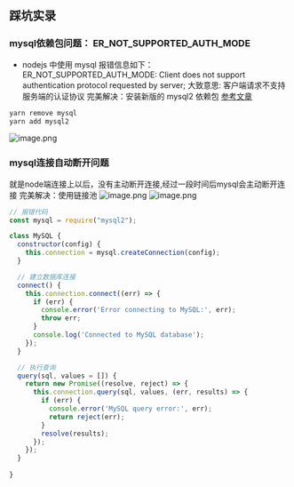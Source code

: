 ## 踩坑实录
### mysql依赖包问题： ER_NOT_SUPPORTED_AUTH_MODE
* nodejs 中使用 mysql 
报错信息如下： ER_NOT_SUPPORTED_AUTH_MODE: Client does not support authentication protocol requested by server;
大致意思: 客户端请求不支持服务端的认证协议
完美解决：安装新版的 mysql2 依赖包 
[参考文章](https://www.techgeeknext.com/mysql-ER_NOT_SUPPORTED_AUTH_MODE)
```sh
yarn remove mysql
yarn add mysql2

```
![image.png](https://p3-juejin.byteimg.com/tos-cn-i-k3u1fbpfcp/f5c94de7cc8f49e79439ced02341075f~tplv-k3u1fbpfcp-jj-mark:0:0:0:0:q75.image#?w=1664&h=607&s=1966075&e=png&b=633574)

### mysql连接自动断开问题
就是node端连接上以后，没有主动断开连接,经过一段时间后mysql会主动断开连接
完美解决：使用链接池
![image.png](https://p1-juejin.byteimg.com/tos-cn-i-k3u1fbpfcp/8ac58ece2c12475b86174e10f5fe60b9~tplv-k3u1fbpfcp-jj-mark:0:0:0:0:q75.image#?w=1058&h=739&s=73026&e=png&b=282c34)
![image.png](https://p3-juejin.byteimg.com/tos-cn-i-k3u1fbpfcp/537f05686c454a69981c9d0284def9e6~tplv-k3u1fbpfcp-jj-mark:0:0:0:0:q75.image#?w=1633&h=989&s=3014498&e=png&b=633574)

```javascript
// 报错代码
const mysql = require("mysql2");

class MySQL {
  constructor(config) {
    this.connection = mysql.createConnection(config);
  }

  // 建立数据库连接
  connect() {
    this.connection.connect((err) => {
      if (err) {
        console.error('Error connecting to MySQL:', err);
        throw err;
      }
      console.log('Connected to MySQL database');
    });
  }

  // 执行查询
  query(sql, values = []) {
    return new Promise((resolve, reject) => {
      this.connection.query(sql, values, (err, results) => {
        if (err) {
          console.error('MySQL query error:', err);
          return reject(err);
        }
        resolve(results);
      });
    });
  }
  
}

```